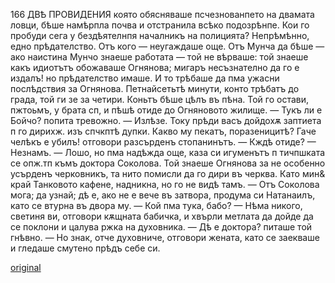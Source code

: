 ﻿166
ДВѢ ПРОВИДЕНИЯ
която обясняваше псчезнованпето на двамата ловци, бѣше намѣрпла почва и отстранила всѣко подозрѣнпе. Кои го пробуди сега у бездѣятелнпя началникъ на полицията? Непрѣмѣнно, едно прѣдателство. Отъ кого — неугаждаше още. Отъ Мунча да бѣше — ако наистина Мунчо знаеше работата — той не вѣрваше: той знаеше какъ идиотътъ обожаваше Огнянова; мигаръ несъзнателно да го е издалъ! но прѣдателство имаше. И то трѣбаше да пма ужасни послѣдствия за Огнянова.
Петнайсетьтѣ минути, конто трѣбатъ до града, той ги зе за четири. Коньтъ бѣше цѣлъ въ пѣна. Той го остави, пжтоьмъ, у брата сп, и пѣшѣ отиде до Огняновото жилище.
— Тукъ ли е Бойчо? попита тревожно.
— Излѣзе. Току прѣди васъ дойдохѫ заптиета п го дирихж. изъ спчкптѣ дупки. Какво му пекатъ, поразеницитѣ? Гаче челѣкъ е убилъ! отговори разсърденъ стопанинътъ.
— Кждѣ отиде?
— Незнамъ.
— Лошо, но пма надѣжда още, каза си игуменътъ п тичпшката се опж.тп къмъ доктора Соколова. Той знаеше Огнянова за не особенно усърденъ черковникъ, та нито помисли да го дири въ черква. Като мин& край Танковото кафене, надникна, но го не видѣ тамъ. — Отъ Соколова мога; да узнай; дѣ е, ако не е вече въ затвора, продума си Натанаилъ, като се втурна въ двора му.
— Кой пма тука, бабо?
— Нѣма никого, светиня ви, отговори кѫщната бабичка, и хвърли метлата да дойде да се поклони и цалува ржка на духовника.
— Дѣ е доктора? питаше той гнѣвно.
— Но знак, отче духовниче, отговори жената, като се заекваше и гледаше смутено прѣдъ себе си.

[original](images/189.jpg)